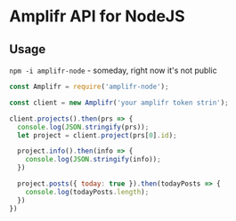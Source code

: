 # Amplifr API for NodeJS

## Usage

`npm -i amplifr-node` - someday, right now it's not public

```js
const Amplifr = require('amplifr-node');

const client = new Amplifr('your amplifr token strin');

client.projects().then(prs => {
  console.log(JSON.stringify(prs));
  let project = client.project(prs[0].id);

  project.info().then(info => {
    console.log(JSON.stringify(info));
  })

  project.posts({ today: true }).then(todayPosts => {
    console.log(todayPosts.length);
  })
})
```
